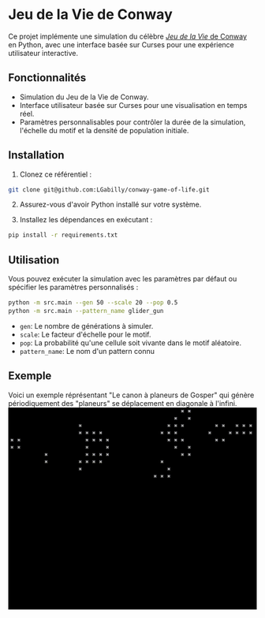 # Jeu de la Vie de Conway

Ce projet implémente une simulation du célèbre [*Jeu de la Vie* de Conway](https://fr.wikipedia.org/wiki/Jeu_de_la_vie) en Python, avec une interface basée sur Curses pour une expérience utilisateur interactive.

## Fonctionnalités

- Simulation du Jeu de la Vie de Conway.
- Interface utilisateur basée sur Curses pour une visualisation en temps réel.
- Paramètres personnalisables pour contrôler la durée de la simulation, l'échelle du motif et la densité de population initiale.

## Installation

1. Clonez ce référentiel :

```bash
git clone git@github.com:LGabilly/conway-game-of-life.git
```

2. Assurez-vous d'avoir Python installé sur votre système.

3. Installez les dépendances en exécutant :

```bash
pip install -r requirements.txt
```

## Utilisation

Vous pouvez exécuter la simulation avec les paramètres par défaut ou spécifier les paramètres personnalisés :

```bash
python -m src.main --gen 50 --scale 20 --pop 0.5
python -m src.main --pattern_name glider_gun
```

- `gen`: Le nombre de générations à simuler.
- `scale`: Le facteur d'échelle pour le motif.
- `pop`: La probabilité qu'une cellule soit vivante dans le motif aléatoire.
- `pattern_name`: Le nom d'un pattern connu

## Exemple

Voici un exemple réprésentant "Le canon à planeurs de Gosper" qui génère périodiquement des "planeurs" se déplacement en diagonale à l'infini.
![Jeu de la Vie de Conway](asset/img/life-game.gif)
